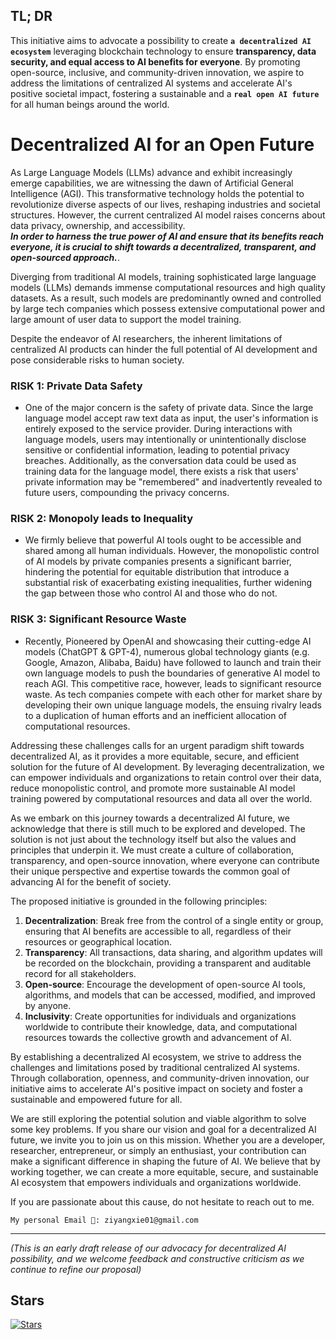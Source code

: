 ## TL; DR
This initiative aims to advocate a possibility to create **`a decentralized AI ecosystem`** leveraging blockchain technology to ensure **transparency, data security, and equal access to AI benefits for everyone**. By promoting open-source, inclusive, and community-driven innovation, we aspire to address the limitations of centralized AI systems and accelerate AI's positive societal impact, fostering a sustainable and a **`real open AI future`** for all human beings around the world.


# Decentralized AI for an Open Future

As Large Language Models (LLMs) advance and exhibit increasingly emerge capabilities, we are witnessing the dawn of Artificial General Intelligence (AGI). This transformative technology holds the potential to revolutionize diverse aspects of our lives, reshaping industries and societal structures.
However, the current centralized AI model raises concerns about data privacy, ownership, and accessibility.   
***In order to harness the true power of AI and ensure that its benefits reach everyone, it is crucial to shift towards a decentralized, transparent, and open-sourced approach.***. 

Diverging from traditional AI models, training sophisticated large language models (LLMs) demands immense computational resources and high quality datasets. As a result, such models are predominantly owned and controlled by large tech companies which possess extensive computational power and large amount of user data to support the model training.  

Despite the endeavor of AI researchers, the inherent limitations of centralized AI products can hinder the full potential of AI development and pose considerable risks to human society.

### RISK 1: Private Data Safety

- One of the major concern is the safety of private data. Since the large language model accept raw text data as input, the user's information is entirely exposed to the service provider. During interactions with language models, users may intentionally or unintentionally disclose sensitive or confidential information, leading to potential privacy breaches. Additionally, as the conversation data could be used as training data for the language model, there exists a risk that users' private information may be "remembered" and inadvertently revealed to future users, compounding the privacy concerns.

### RISK 2: Monopoly leads to **Inequality**

- We firmly believe that powerful AI tools ought to be accessible and shared among all human individuals. However, the monopolistic control of AI models by private companies presents a significant barrier, hindering the potential for equitable distribution that introduce a substantial risk of exacerbating existing inequalities, further widening the gap between those who control AI and those who do not.

### RISK 3: Significant Resource Waste

- Recently, Pioneered by OpenAI and showcasing their cutting-edge AI models (ChatGPT & GPT-4), numerous global technology giants (e.g. Google, Amazon, Alibaba, Baidu) have followed to launch and train their own language models to push the boundaries of generative AI model to reach AGI. This competitive race, however, leads to significant resource waste. As tech companies compete with each other for market share by developing their own unique language models, the ensuing rivalry leads to a duplication of human efforts and an inefficient allocation of computational resources.

Addressing these challenges calls for an urgent paradigm shift towards decentralized AI, as it provides a more equitable, secure, and efficient solution for the future of AI development. By leveraging decentralization, we can empower individuals and organizations to retain control over their data, reduce monopolistic control, and promote more sustainable AI model training powered by computational resources and data all over the world.

As we embark on this journey towards a decentralized AI future, we acknowledge that there is still much to be explored and developed. The solution is not just about the technology itself but also the values and principles that underpin it. We must create a culture of collaboration, transparency, and open-source innovation, where everyone can contribute their unique perspective and expertise towards the common goal of advancing AI for the benefit of society.

The proposed initiative is grounded in the following principles:

1. **Decentralization**: Break free from the control of a single entity or group, ensuring that AI benefits are accessible to all, regardless of their resources or geographical location.
2. **Transparency**: All transactions, data sharing, and algorithm updates will be recorded on the blockchain, providing a transparent and auditable record for all stakeholders.
3. **Open-source**: Encourage the development of open-source AI tools, algorithms, and models that can be accessed, modified, and improved by anyone.
4. **Inclusivity**: Create opportunities for individuals and organizations worldwide to contribute their knowledge, data, and computational resources towards the collective growth and advancement of AI.

By establishing a decentralized AI ecosystem, we strive to address the challenges and limitations posed by traditional centralized AI systems. Through collaboration, openness, and community-driven innovation, our initiative aims to accelerate AI's positive impact on society and foster a sustainable and empowered future for all.

We are still exploring the potential solution and viable algorithm to solve some key problems. If you share our vision and goal for a decentralized AI future, we invite you to join us on this mission. Whether you are a developer, researcher, entrepreneur, or simply an enthusiast, your contribution can make a significant difference in shaping the future of AI. We believe that by working together, we can create a more equitable, secure, and sustainable AI ecosystem that empowers individuals and organizations worldwide.

If you are passionate about this cause, do not hesitate to reach out to me.

`My personal Email 📮: ziyangxie01@gmail.com`

---
*(This is an early draft release of our advocacy for decentralized AI possibility, and we welcome feedback and constructive criticism as we continue to refine our proposal)*

## Stars
[![Stars](https://api.star-history.com/svg?repos=ZiYang-xie/Decentralize-AI-Vision&type=Timeline)](https://star-history.com/#ZiYang-xie/Decentralize-AI-Vision&Timeline)
